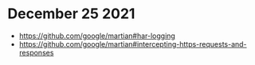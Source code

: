 # December 25 2021

- https://github.com/google/martian#har-logging
- https://github.com/google/martian#intercepting-https-requests-and-responses

